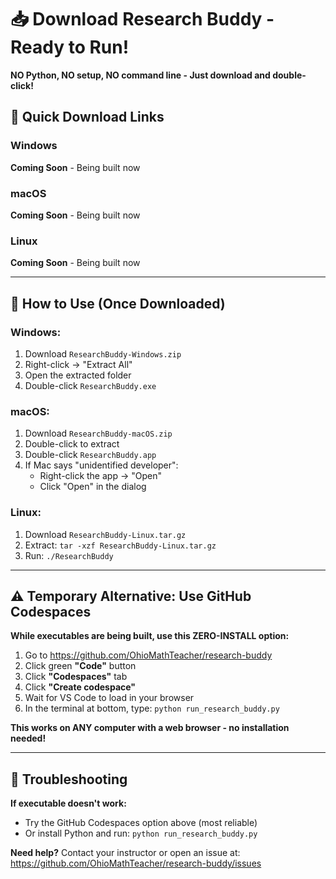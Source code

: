 # 📥 Download Research Buddy - Ready to Run!

**NO Python, NO setup, NO command line - Just download and double-click!**

## 🚀 Quick Download Links

### Windows
**Coming Soon** - Being built now

### macOS  
**Coming Soon** - Being built now

### Linux
**Coming Soon** - Being built now

---

## 📝 How to Use (Once Downloaded)

### Windows:
1. Download `ResearchBuddy-Windows.zip`
2. Right-click → "Extract All"
3. Open the extracted folder
4. Double-click `ResearchBuddy.exe`

### macOS:
1. Download `ResearchBuddy-macOS.zip`
2. Double-click to extract
3. Double-click `ResearchBuddy.app`
4. If Mac says "unidentified developer":
   - Right-click the app → "Open"
   - Click "Open" in the dialog

### Linux:
1. Download `ResearchBuddy-Linux.tar.gz`
2. Extract: `tar -xzf ResearchBuddy-Linux.tar.gz`
3. Run: `./ResearchBuddy`

---

## ⚠️ Temporary Alternative: Use GitHub Codespaces

**While executables are being built, use this ZERO-INSTALL option:**

1. Go to https://github.com/OhioMathTeacher/research-buddy
2. Click green **"Code"** button
3. Click **"Codespaces"** tab
4. Click **"Create codespace"**
5. Wait for VS Code to load in your browser
6. In the terminal at bottom, type: `python run_research_buddy.py`

**This works on ANY computer with a web browser - no installation needed!**

---

## 🔧 Troubleshooting

**If executable doesn't work:**
- Try the GitHub Codespaces option above (most reliable)
- Or install Python and run: `python run_research_buddy.py`

**Need help?**
Contact your instructor or open an issue at:
https://github.com/OhioMathTeacher/research-buddy/issues
